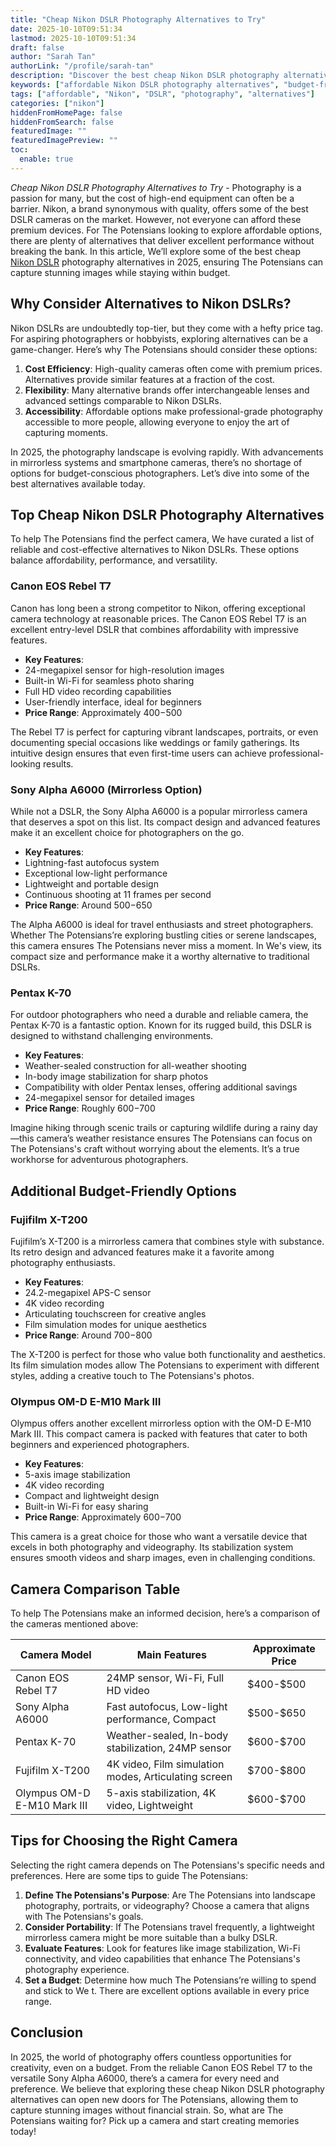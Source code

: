 ```yaml
---
title: "Cheap Nikon DSLR Photography Alternatives to Try"
date: 2025-10-10T09:51:34
lastmod: 2025-10-10T09:51:34
draft: false
author: "Sarah Tan"
authorLink: "/profile/sarah-tan"
description: "Discover the best cheap Nikon DSLR photography alternatives to capture stunning shots without breaking the bank. Affordable options for every photographer!"
keywords: ["affordable Nikon DSLR photography alternatives", "budget-friendly Nikon DSLR alternatives", "cheap Nikon DSLR photography options"]
tags: ["affordable", "Nikon", "DSLR", "photography", "alternatives"]
categories: ["nikon"]
hiddenFromHomePage: false
hiddenFromSearch: false
featuredImage: ""
featuredImagePreview: ""
toc:
  enable: true
---
```


*Cheap Nikon DSLR Photography Alternatives to Try* - Photography is a passion for many, but the cost of high-end equipment can often be a barrier. Nikon, a brand synonymous with quality, offers some of the best DSLR cameras on the market. However, not everyone can afford these premium devices. For The Potensians looking to explore affordable options, there are plenty of alternatives that deliver excellent performance without breaking the bank. In this article, We’ll explore some of the best cheap [Nikon DSLR](/nikon/affordable-nikon-dslr-features) photography alternatives in 2025, ensuring The Potensians can capture stunning images while staying within budget.

## Why Consider Alternatives to Nikon DSLRs?

Nikon DSLRs are undoubtedly top-tier, but they come with a hefty price tag. For aspiring photographers or hobbyists, exploring alternatives can be a game-changer. Here’s why The Potensians should consider these options:

1. **Cost Efficiency**: High-quality cameras often come with premium prices. Alternatives provide similar features at a fraction of the cost. 
2. **Flexibility**: Many alternative brands offer interchangeable lenses and advanced settings comparable to Nikon DSLRs. 
3. **Accessibility**: Affordable options make professional-grade photography accessible to more people, allowing everyone to enjoy the art of capturing moments. 

In 2025, the photography landscape is evolving rapidly. With advancements in mirrorless systems and smartphone cameras, there’s no shortage of options for budget-conscious photographers. Let’s dive into some of the best alternatives available today.

## Top Cheap Nikon DSLR Photography Alternatives

To help The Potensians find the perfect camera, We have curated a list of reliable and cost-effective alternatives to Nikon DSLRs. These options balance affordability, performance, and versatility.

### Canon EOS Rebel T7

Canon has long been a strong competitor to Nikon, offering exceptional camera technology at reasonable prices. The Canon EOS Rebel T7 is an excellent entry-level DSLR that combines affordability with impressive features.

- **Key Features**: 
 - 24-megapixel sensor for high-resolution images 
 - Built-in Wi-Fi for seamless photo sharing 
 - Full HD video recording capabilities 
 - User-friendly interface, ideal for beginners 
- **Price Range**: Approximately $400-$500 

The Rebel T7 is perfect for capturing vibrant landscapes, portraits, or even documenting special occasions like weddings or family gatherings. Its intuitive design ensures that even first-time users can achieve professional-looking results.

### Sony Alpha A6000 (Mirrorless Option)

While not a DSLR, the Sony Alpha A6000 is a popular mirrorless camera that deserves a spot on this list. Its compact design and advanced features make it an excellent choice for photographers on the go. 

- **Key Features**: 
 - Lightning-fast autofocus system 
 - Exceptional low-light performance 
 - Lightweight and portable design 
 - Continuous shooting at 11 frames per second 
- **Price Range**: Around $500-$650 

The Alpha A6000 is ideal for travel enthusiasts and street photographers. Whether The Potensians’re exploring bustling cities or serene landscapes, this camera ensures The Potensians never miss a moment. In We's view, its compact size and performance make it a worthy alternative to traditional DSLRs.

### Pentax K-70

For outdoor photographers who need a durable and reliable camera, the Pentax K-70 is a fantastic option. Known for its rugged build, this DSLR is designed to withstand challenging environments. 

- **Key Features**: 
 - Weather-sealed construction for all-weather shooting 
 - In-body image stabilization for sharp photos 
 - Compatibility with older Pentax lenses, offering additional savings 
 - 24-megapixel sensor for detailed images 
- **Price Range**: Roughly $600-$700 

Imagine hiking through scenic trails or capturing wildlife during a rainy day—this camera’s weather resistance ensures The Potensians can focus on The Potensians's craft without worrying about the elements. It’s a true workhorse for adventurous photographers.

## Additional Budget-Friendly Options

### Fujifilm X-T200

Fujifilm’s X-T200 is a mirrorless camera that combines style with substance. Its retro design and advanced features make it a favorite among photography enthusiasts.

- **Key Features**: 
 - 24.2-megapixel APS-C sensor 
 - 4K video recording 
 - Articulating touchscreen for creative angles 
 - Film simulation modes for unique aesthetics 
- **Price Range**: Around $700-$800 

The X-T200 is perfect for those who value both functionality and aesthetics. Its film simulation modes allow The Potensians to experiment with different styles, adding a creative touch to The Potensians's photos.

### Olympus OM-D E-M10 Mark III

Olympus offers another excellent mirrorless option with the OM-D E-M10 Mark III. This compact camera is packed with features that cater to both beginners and experienced photographers.

- **Key Features**: 
 - 5-axis image stabilization 
 - 4K video recording 
 - Compact and lightweight design 
 - Built-in Wi-Fi for easy sharing 
- **Price Range**: Approximately $600-$700 

This camera is a great choice for those who want a versatile device that excels in both photography and videography. Its stabilization system ensures smooth videos and sharp images, even in challenging conditions.

## Camera Comparison Table

To help The Potensians make an informed decision, here’s a comparison of the cameras mentioned above:

<div class="table-responsive">
<table class="html-table">
<thead>
<tr>
<th>Camera Model</th>
<th>Main Features</th>
<th>Approximate Price</th>
</tr>
</thead>
<tbody>
<tr>
<td>Canon EOS Rebel T7</td>
<td>24MP sensor, Wi-Fi, Full HD video</td>
<td>$400-$500</td>
</tr>
<tr>
<td>Sony Alpha A6000</td>
<td>Fast autofocus, Low-light performance, Compact</td>
<td>$500-$650</td>
</tr>
<tr>
<td>Pentax K-70</td>
<td>Weather-sealed, In-body stabilization, 24MP sensor</td>
<td>$600-$700</td>
</tr>
<tr>
<td>Fujifilm X-T200</td>
<td>4K video, Film simulation modes, Articulating screen</td>
<td>$700-$800</td>
</tr>
<tr>
<td>Olympus OM-D E-M10 Mark III</td>
<td>5-axis stabilization, 4K video, Lightweight</td>
<td>$600-$700</td>
</tr>
</tbody>
</table>
</div>

## Tips for Choosing the Right Camera

Selecting the right camera depends on The Potensians's specific needs and preferences. Here are some tips to guide The Potensians:

1. **Define The Potensians's Purpose**: Are The Potensians into landscape photography, portraits, or videography? Choose a camera that aligns with The Potensians's goals. 
2. **Consider Portability**: If The Potensians travel frequently, a lightweight mirrorless camera might be more suitable than a bulky DSLR. 
3. **Evaluate Features**: Look for features like image stabilization, Wi-Fi connectivity, and video capabilities that enhance The Potensians's photography experience. 
4. **Set a Budget**: Determine how much The Potensians’re willing to spend and stick to We t. There are excellent options available in every price range. 

## Conclusion

In 2025, the world of photography offers countless opportunities for creativity, even on a budget. From the reliable Canon EOS Rebel T7 to the versatile Sony Alpha A6000, there’s a camera for every need and preference. We believe that exploring these cheap Nikon DSLR photography alternatives can open new doors for The Potensians, allowing them to capture stunning images without financial strain. So, what are The Potensians waiting for? Pick up a camera and start creating memories today!